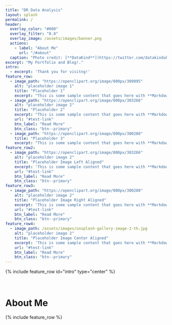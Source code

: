 ```yaml
---
title: "DR Data Analysis"
layout: splash
permalink: /
header:
  overlay_color: "#000"
  overlay_filter: "0.8"
  overlay_image: /assets/images/banner.png
  actions:
    - label: "About Me"
      url: "/#about"
  caption: "Photo credit: [**DataKind**](https://twitter.com/datakinduk)"
excerpt: "My Portfolio and Blog!."
intro: 
  - excerpt: 'Thank you for visitng!'
feature_row:
  - image_path: "https://openclipart.org/image/800px/309895"
    alt: "placeholder image 1"
    title: "Placeholder 1"
    excerpt: "This is some sample content that goes here with **Markdown** formatting."
  - image_path: "https://openclipart.org/image/800px/303266"
    alt: "placeholder image 2"
    title: "Placeholder 2"
    excerpt: "This is some sample content that goes here with **Markdown** formatting."
    url: "#test-link"
    btn_label: "Read More"
    btn_class: "btn--primary"
  - image_path: "https://openclipart.org/image/800px/300280"
    title: "Placeholder 3"
    excerpt: "This is some sample content that goes here with **Markdown** formatting."
feature_row2:
  - image_path: "https://openclipart.org/image/800px/303266"
    alt: "placeholder image 2"
    title: "Placeholder Image Left Aligned"
    excerpt: 'This is some sample content that goes here with **Markdown** formatting. Left aligned with `type="left"`'
    url: "#test-link"
    btn_label: "Read More"
    btn_class: "btn--primary"
feature_row3:
  - image_path: "https://openclipart.org/image/800px/300280"
    alt: "placeholder image 2"
    title: "Placeholder Image Right Aligned"
    excerpt: 'This is some sample content that goes here with **Markdown** formatting. Right aligned with `type="right"`'
    url: "#test-link"
    btn_label: "Read More"
    btn_class: "btn--primary"
feature_row4:
  - image_path: /assets/images/unsplash-gallery-image-2-th.jpg
    alt: "placeholder image 2"
    title: "Placeholder Image Center Aligned"
    excerpt: 'This is some sample content that goes here with **Markdown** formatting. Centered with `type="center"`'
    url: "#test-link"
    btn_label: "Read More"
    btn_class: "btn--primary"
---
```


{% include feature_row id="intro" type="center" %}
<br>
<a name="about"></a>
<br><br>
# About Me
{% include feature_row %}